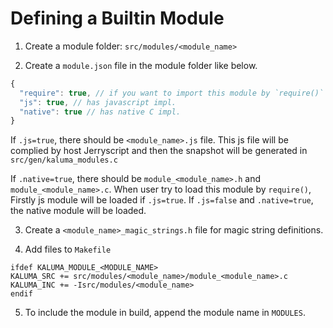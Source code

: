 # Defining a Builtin Module

1. Create a module folder: `src/modules/<module_name>`

2. Create a `module.json` file in the module folder like below.

```js
{
  "require": true, // if you want to import this module by `require()`
  "js": true, // has javascript impl.
  "native": true // has native C impl.
}
```

If `.js=true`, there should be `<module_name>.js` file. This js file will be complied by host Jerryscript and then the snapshot will be generated in `src/gen/kaluma_modules.c`

If `.native=true`, there should be `module_<module_name>.h` and `module_<module_name>.c`. When user try to load this module by `require()`, Firstly js module will be loaded if `.js=true`. If `.js=false` and `.native=true`, the native module will be loaded.

3. Create a `<module_name>_magic_strings.h` file for magic string definitions.

4. Add files to `Makefile`

```
ifdef KALUMA_MODULE_<MODULE_NAME>
KALUMA_SRC += src/modules/<module_name>/module_<module_name>.c
KALUMA_INC += -Isrc/modules/<module_name>
endif
```

5. To include the module in build, append the module name in `MODULES`.
